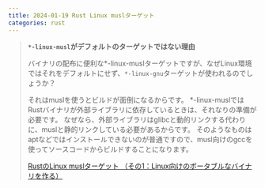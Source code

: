 ```yaml
---
title: 2024-01-19 Rust Linux muslターゲット
categories: rust
---
```


> **`*-linux-musl`がデフォルトのターゲットではない理由**
>
> バイナリの配布に便利な*-linux-muslターゲットですが、なぜLinux環境ではそれをデフォルトにせず、`*-linux-gnu`ターゲットが使われるのでしょうか？
>
> それはmuslを使うとビルドが面倒になるからです。 *-linux-muslではRustバイナリが外部ライブラリに依存しているときは、それなりの準備が必要です。 なぜなら、外部ライブラリはglibcと動的リンクする代わりに、muslと静的リンクしている必要があるからです。 そのようなものはaptなどではインストールできないのが普通ですので、musl向けのgccを使ってソースコードからビルドすることになります。
>
> [RustのLinux muslターゲット （その1：Linux向けのポータブルなバイナリを作る）](https://blog.rust-jp.rs/tatsuya6502/posts/2019-12-statically-linked-binary/)
